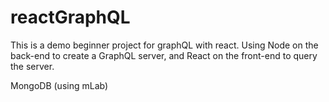 # reactGraphQL
This is a demo beginner project for graphQL with react.
Using Node on the back-end to create a GraphQL server, and React on the front-end to query the server.

MongoDB (using mLab)
